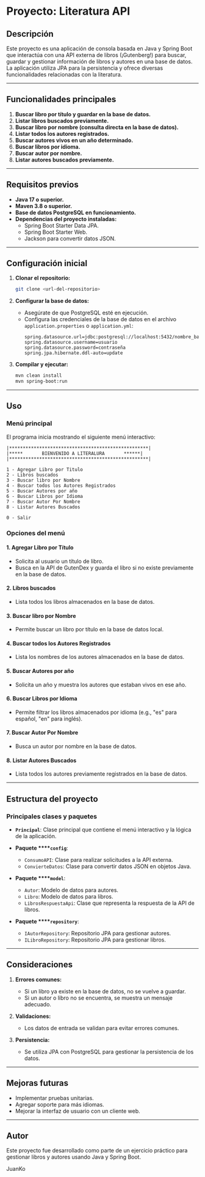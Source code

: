 # Proyecto: Literatura API

## Descripción

Este proyecto es una aplicación de consola basada en Java y Spring Boot que interactúa con una API externa de libros (¡Gutenberg!) para buscar, guardar y gestionar información de libros y autores en una base de datos. La aplicación utiliza JPA para la persistencia y ofrece diversas funcionalidades relacionadas con la literatura.

---

## Funcionalidades principales

1. **Buscar libro por título y guardar en la base de datos.**
2. **Listar libros buscados previamente.**
3. **Buscar libro por nombre (consulta directa en la base de datos).**
4. **Listar todos los autores registrados.**
5. **Buscar autores vivos en un año determinado.**
6. **Buscar libros por idioma.**
7. **Buscar autor por nombre.**
8. **Listar autores buscados previamente.**

---

## Requisitos previos

- **Java 17 o superior.**
- **Maven 3.8 o superior.**
- **Base de datos PostgreSQL en funcionamiento.**
- **Dependencias del proyecto instaladas:**
  - Spring Boot Starter Data JPA.
  - Spring Boot Starter Web.
  - Jackson para convertir datos JSON.

---

## Configuración inicial

1. **Clonar el repositorio:**

   ```bash
   git clone <url-del-repositorio>
   ```

2. **Configurar la base de datos:**

   - Asegúrate de que PostgreSQL esté en ejecución.
   - Configura las credenciales de la base de datos en el archivo `application.properties` o `application.yml`:
     ```properties
     spring.datasource.url=jdbc:postgresql://localhost:5432/nombre_basedatos
     spring.datasource.username=usuario
     spring.datasource.password=contraseña
     spring.jpa.hibernate.ddl-auto=update
     ```

3. **Compilar y ejecutar:**

   ```bash
   mvn clean install
   mvn spring-boot:run
   ```

---

## Uso

### Menú principal

El programa inicia mostrando el siguiente menú interactivo:

```plaintext
|***************************************************|
|*****       BIENVENIDO A LITERALURA       ******|
|***************************************************|

1 - Agregar Libro por Titulo
2 - Libros buscados
3 - Buscar libro por Nombre
4 - Buscar todos los Autores Registrados
5 - Buscar Autores por año
6 - Buscar Libros por Idioma
7 - Buscar Autor Por Nombre
8 - Listar Autores Buscados

0 - Salir
```

### Opciones del menú

#### 1. Agregar Libro por Título

- Solicita al usuario un título de libro.
- Busca en la API de GutenDex y guarda el libro si no existe previamente en la base de datos.

#### 2. Libros buscados

- Lista todos los libros almacenados en la base de datos.

#### 3. Buscar libro por Nombre

- Permite buscar un libro por título en la base de datos local.

#### 4. Buscar todos los Autores Registrados

- Lista los nombres de los autores almacenados en la base de datos.

#### 5. Buscar Autores por año

- Solicita un año y muestra los autores que estaban vivos en ese año.

#### 6. Buscar Libros por Idioma

- Permite filtrar los libros almacenados por idioma (e.g., "es" para español, "en" para inglés).

#### 7. Buscar Autor Por Nombre

- Busca un autor por nombre en la base de datos.

#### 8. Listar Autores Buscados

- Lista todos los autores previamente registrados en la base de datos.

---

## Estructura del proyecto

### Principales clases y paquetes

- **`Principal`**:
  Clase principal que contiene el menú interactivo y la lógica de la aplicación.

- **Paquete ****`config`**:

  - `ConsumoAPI`: Clase para realizar solicitudes a la API externa.
  - `ConvierteDatos`: Clase para convertir datos JSON en objetos Java.

- **Paquete ****`model`**:

  - `Autor`: Modelo de datos para autores.
  - `Libro`: Modelo de datos para libros.
  - `LibrosRespuestaApi`: Clase que representa la respuesta de la API de libros.

- **Paquete ****`repository`**:

  - `IAutorRepository`: Repositorio JPA para gestionar autores.
  - `ILibroRepository`: Repositorio JPA para gestionar libros.

---

## Consideraciones

1. **Errores comunes:**

   - Si un libro ya existe en la base de datos, no se vuelve a guardar.
   - Si un autor o libro no se encuentra, se muestra un mensaje adecuado.

2. **Validaciones:**

   - Los datos de entrada se validan para evitar errores comunes.

3. **Persistencia:**

   - Se utiliza JPA con PostgreSQL para gestionar la persistencia de los datos.

---

## Mejoras futuras

- Implementar pruebas unitarias.
- Agregar soporte para más idiomas.
- Mejorar la interfaz de usuario con un cliente web.

---

## Autor

Este proyecto fue desarrollado como parte de un ejercicio práctico para gestionar libros y autores usando Java y Spring Boot.

JuanKo
